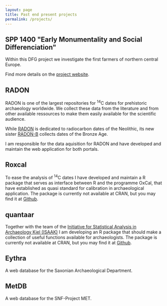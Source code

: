 ```yaml
---
layout: page
title: Past end present projects
permalink: /projects/
---
```


## SPP 1400 "Early Monumentality and Social Differenciation"

Within this DFG project we investigate the first farmers of northern central Europe. 

Find more details on the [project website](http://www.monumente.ufg.uni-kiel.de).

## RADON

RADON is one of the largest repositories for <sup>14</sup>C dates for prehistoric archaeology worldwide. We collect these data from the literature and from other available ressources to make them easily available for the scientific audience.

While [RADON](http://radon.ufg.uni-kiel.de) is dedicated to radiocarbon dates of the Neolithic, its new sister [RADON-B](http://radon.ufg.uni-kiel.de) collects dates of the Bronze Age.

I am responsible for the data aquisition for RADON and have developed and maintain the web application for both portals.

## Roxcal

To ease the analysis of <sup>14</sup>C dates I have developed and maintain a R package that serves as interface between R and the programme OxCal, that have established as quasi standard for calibration in archaeological application. The package is currently not available at CRAN, but you may find it at [Github](https://www.github.com/MartinHinz/roxcal).

## quantaar

Together with the team of the [Initiative for Statistical Analysis in Archaeology Kiel (ISAAK)](https://www.github.com/ISSAKiel) I am developing an R package that should make a collection of useful functions available for archaeologists. The package is currently not available at CRAN, but you may find it at [Github](https://www.github.com/ISSAKiel/quantaar).

## Eythra

A web database for the Saxonian Archaeological Department.

## MetDB

A web database for the SNF-Project MET.
